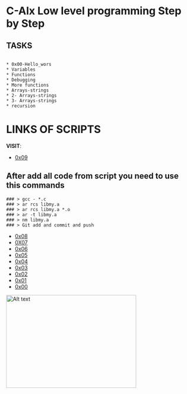 # C-Alx Low level programming Step by Step 
## TASKS
~~~~

* 0x00-Hello_wors
* Variables
* Functions 
* Debugging
* More functions 
* Arrays-strings
* 2- Arrays-strings
* 3- Arrays-strings
* recursion
~~~~
# LINKS OF SCRIPTS 

**VISIT**: 
* [0x09](https://docs.google.com/document/d/1l3pwm5IBMyp51aOYDLcaO7iKPQIv-S_dqlYm7purzLY/edit)
## After add all code from script you need to use this commands 
[^1]: 0x09.
~~~~
### > gcc - *.c 
### > ar rcs libmy.a
### > ar rcs libmy.a *.o
### > ar -t libmy.a
### > nm libmy.a  
### > Git add and commit and push 
~~~~
* [0x08](https://docs.google.com/document/d/1ajmfOT-0mKA3gEJ7DVP6lLA1cmDTc2SE0fZUzsFdHC0/edit)
* [0X07](https://docs.google.com/document/d/1ySWG3i7271JBSQ15mW1OKdyUtpduH1dnQ046KVh0Kms/edit)
* [0x06](https://docs.google.com/document/d/1q_RncpYwnQ_BaAofEeZlMDe3KIXEx-_Sk6IV45xIP7o/edit)
* [0x05](https://docs.google.com/document/d/1xDuKCHrMAqos3HaFEnGNyvsR7tnp4XRJV9jUN39Kf3o/edit?pli=1)
* [0x04](https://docs.google.com/document/d/1imzQClExSRyc2WoIf2aH9bRZv6X_TSehpZAHZdtdTF8/edit0)
* [0x03](https://docs.google.com/document/d/1lbappd1BBE-Br4UWB0-TupuPM8SR8f1bsFMXe1BpxdY/edit)
* [0x02](https://docs.google.com/document/d/1puwxOfTE395rttYFrZ3bETS2gu1WPlWrfnmMGIkeZHw/edit)
* [0x01](https://docs.google.com/document/d/1APA-4CStOhrDYvsb9cAtTP66o_Ny3icpuF5UMPjAaL4/edit)
* [0x00](https://docs.google.com/document/d/1G6DezVAm_3ZVtF-mQsdYsJVCLPqxfqt6SQI5V31TI1w/edit)



<img src="https://assets.skyfilabs.com/images/blog/20-best-c-programming-projects-for-beginners.webp" alt="Alt text" width="350" height="250">


